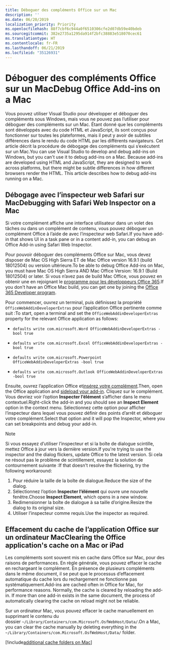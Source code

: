 ```yaml
---
title: Déboguer des compléments Office sur un Mac
description: ''
ms.date: 06/20/2019
localization_priority: Priority
ms.openlocfilehash: 88f7cbf6c944a0f6510306cfe2d07db59e40bdeb
ms.sourcegitcommit: 382e2735a1295da914f2bfc38883e518070cec61
ms.translationtype: HT
ms.contentlocale: fr-FR
ms.lasthandoff: 06/21/2019
ms.locfileid: "35126931"
---
```

# <a name="debug-office-add-ins-on-a-mac"></a><span data-ttu-id="3243e-102">Déboguer des compléments Office sur un Mac</span><span class="sxs-lookup"><span data-stu-id="3243e-102">Debug Office Add-ins on a Mac</span></span>

<span data-ttu-id="3243e-p101">Vous pouvez utiliser Visual Studio pour développer et déboguer des compléments sous Windows, mais vous ne pouvez pas l’utiliser pour déboguer des compléments sur un Mac. Étant donné que les compléments sont développés avec du code HTML et JavaScript, ils sont conçus pour fonctionner sur toutes les plateformes, mais il peut y avoir de subtiles différences dans le rendu du code HTML par les différents navigateurs. Cet article décrit la procédure de débogage des compléments qui s’exécutent sur un Mac.</span><span class="sxs-lookup"><span data-stu-id="3243e-p101">You can use Visual Studio to develop and debug add-ins on Windows, but you can't use it to debug add-ins on a Mac. Because add-ins are developed using HTML and JavaScript, they are designed to work across platforms, but there might be subtle differences in how different browsers render the HTML. This article describes how to debug add-ins running on a Mac.</span></span>

## <a name="debugging-with-safari-web-inspector-on-a-mac"></a><span data-ttu-id="3243e-106">Débogage avec l’inspecteur web Safari sur Mac</span><span class="sxs-lookup"><span data-stu-id="3243e-106">Debugging with Safari Web Inspector on a Mac</span></span>

<span data-ttu-id="3243e-107">Si votre complément affiche une interface utilisateur dans un volet des tâches ou dans un complément de contenu, vous pouvez déboguer un complément Office à l’aide de avec l’inspecteur web Safari.</span><span class="sxs-lookup"><span data-stu-id="3243e-107">If you have add-in that shows UI in a task pane or in a content add-in, you can debug an Office Add-in using Safari Web Inspector.</span></span>

<span data-ttu-id="3243e-108">Pour pouvoir déboguer des compléments Office sur Mac, vous devez disposer de Mac OS High Sierra ET de Mac Office version 16.9.1 (build 18012504) ou version ultérieure.</span><span class="sxs-lookup"><span data-stu-id="3243e-108">To be able to debug Office Add-ins on Mac, you must have Mac OS High Sierra AND Mac Office Version: 16.9.1 (Build 18012504) or later.</span></span> <span data-ttu-id="3243e-109">Si vous n’avez pas de build Mac Office, vous pouvez en obtenir une en rejoignant le [programme pour les développeurs Office 365](https://aka.ms/o365devprogram).</span><span class="sxs-lookup"><span data-stu-id="3243e-109">If you don't have an Office Mac build, you can get one by joining the [Office 365 Developer program](https://aka.ms/o365devprogram).</span></span>

<span data-ttu-id="3243e-110">Pour commencer, ouvrez un terminal, puis définissez la propriété `OfficeWebAddinDeveloperExtras` pour l’application Office pertinente comme suit :</span><span class="sxs-lookup"><span data-stu-id="3243e-110">To start, open a terminal and set the `OfficeWebAddinDeveloperExtras` property for the relevant Office application as follows:</span></span>

- `defaults write com.microsoft.Word OfficeWebAddinDeveloperExtras -bool true`

- `defaults write com.microsoft.Excel OfficeWebAddinDeveloperExtras -bool true`

- `defaults write com.microsoft.Powerpoint OfficeWebAddinDeveloperExtras -bool true`

- `defaults write com.microsoft.Outlook OfficeWebAddinDeveloperExtras -bool true`

<span data-ttu-id="3243e-111">Ensuite, ouvrez l’application Office et[insérez votre complément](sideload-an-office-add-in-on-ipad-and-mac.md).</span><span class="sxs-lookup"><span data-stu-id="3243e-111">Then, open the Office application and [sideload your add-in](sideload-an-office-add-in-on-ipad-and-mac.md).</span></span> <span data-ttu-id="3243e-112">Cliquez sur le complément. Vous devriez voir l’option **Inspecter l’élément** s’afficher dans le menu contextuel.</span><span class="sxs-lookup"><span data-stu-id="3243e-112">Right-click the add-in and you should see an **Inspect Element** option in the context menu.</span></span> <span data-ttu-id="3243e-113">Sélectionnez cette option pour afficher l’inspecteur dans lequel vous pouvez définir des points d’arrêt et déboguer votre complément.</span><span class="sxs-lookup"><span data-stu-id="3243e-113">Select that option and it will pop the Inspector, where you can set breakpoints and debug your add-in.</span></span>

> [!NOTE]
> <span data-ttu-id="3243e-114">Si vous essayez d’utiliser l’inspecteur et si la boîte de dialogue scintille, mettez Office à jour vers la dernière version.</span><span class="sxs-lookup"><span data-stu-id="3243e-114">If you're trying to use the inspector and the dialog flickers, update Office to the latest version.</span></span> <span data-ttu-id="3243e-115">Si cela ne résout pas le problème de scintillement, essayez la solution de contournement suivante :</span><span class="sxs-lookup"><span data-stu-id="3243e-115">If that doesn't resolve the flickering, try the following workaround:</span></span>
> 1. <span data-ttu-id="3243e-116">Pour réduire la taille de la boîte de dialogue.</span><span class="sxs-lookup"><span data-stu-id="3243e-116">Reduce the size of the dialog.</span></span>
> 2. <span data-ttu-id="3243e-117">Sélectionnez l’option **Inspecter l’élément** qui ouvre une nouvelle fenêtre.</span><span class="sxs-lookup"><span data-stu-id="3243e-117">Choose **Inspect Element**, which opens in a new window.</span></span>
> 3. <span data-ttu-id="3243e-118">Redimensionner la boîte de dialogue à sa taille d’origine.</span><span class="sxs-lookup"><span data-stu-id="3243e-118">Resize the dialog to its original size.</span></span>
> 4. <span data-ttu-id="3243e-119">Utiliser l’inspecteur comme requis.</span><span class="sxs-lookup"><span data-stu-id="3243e-119">Use the inspector as required.</span></span>

## <a name="clearing-the-office-applications-cache-on-a-mac"></a><span data-ttu-id="3243e-120">Effacement du cache de l’application Office sur un ordinateur Mac</span><span class="sxs-lookup"><span data-stu-id="3243e-120">Clearing the Office application's cache on a Mac or iPad</span></span>

<span data-ttu-id="3243e-p105">Les compléments sont souvent mis en cache dans Office sur Mac, pour des raisons de performances. En règle générale, vous pouvez effacer le cache en rechargeant le complément. En présence de plusieurs compléments dans le même document, il se peut que le processus d’effacement automatique du cache lors du rechargement ne fonctionne pas systématiquement.</span><span class="sxs-lookup"><span data-stu-id="3243e-p105">Add-ins are cached often in Office for Mac, for performance reasons. Normally, the cache is cleared by reloading the add-in. If  more than one add-in exists in the same document, the process of automatically clearing the cache on reload might not be reliable.</span></span>

<span data-ttu-id="3243e-124">Sur un ordinateur Mac, vous pouvez effacer le cache manuellement en supprimant le contenu du dossier `~/Library/Containers/com.Microsoft.OsfWebHost/Data/`.</span><span class="sxs-lookup"><span data-stu-id="3243e-124">On a Mac, you can clear the cache manually by deleting everything in the `~/Library/Containers/com.Microsoft.OsfWebHost/Data/` folder.</span></span> 

[!include[additional cache folders on Mac](../includes/mac-cache-folders.md)]
